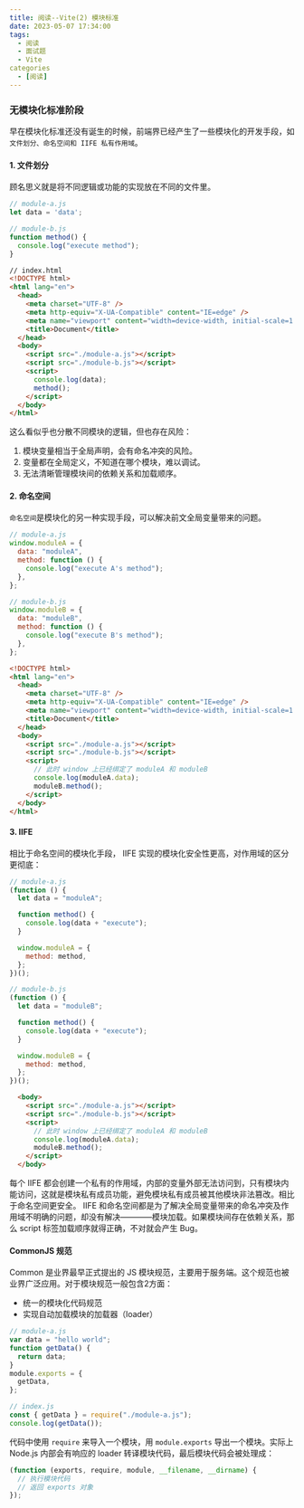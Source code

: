 ```yaml
---
title: 阅读--Vite(2) 模块标准
date: 2023-05-07 17:34:00
tags:
  - 阅读
  - 面试题
  - Vite
categories
  - [阅读]
---
```


### **无模块化标准阶段**
早在模块化标准还没有诞生的时候，前端界已经产生了一些模块化的开发手段，如`文件划分、命名空间和 IIFE 私有作用域`。

#### **1. 文件划分**
顾名思义就是将不同逻辑或功能的实现放在不同的文件里。
```js
// module-a.js
let data = 'data';
```
```js
// module-b.js
function method() {
  console.log("execute method");
}
```

```html
// index.html
<!DOCTYPE html>
<html lang="en">
  <head>
    <meta charset="UTF-8" />
    <meta http-equiv="X-UA-Compatible" content="IE=edge" />
    <meta name="viewport" content="width=device-width, initial-scale=1.0" />
    <title>Document</title>
  </head>
  <body>
    <script src="./module-a.js"></script>
    <script src="./module-b.js"></script>
    <script>
      console.log(data);
      method();
    </script>
  </body>
</html>
```
这么看似乎也分散不同模块的逻辑，但也存在风险：
1. 模块变量相当于全局声明，会有命名冲突的风险。
2. 变量都在全局定义，不知道在哪个模块，难以调试。
3. 无法清晰管理模块间的依赖关系和加载顺序。

#### **2. 命名空间**
`命名空间`是模块化的另一种实现手段，可以解决前文全局变量带来的问题。
```js
// module-a.js
window.moduleA = {
  data: "moduleA",
  method: function () {
    console.log("execute A's method");
  },
};

// module-b.js
window.moduleB = {
  data: "moduleB",
  method: function () {
    console.log("execute B's method");
  },
};
```

```html
<!DOCTYPE html>
<html lang="en">
  <head>
    <meta charset="UTF-8" />
    <meta http-equiv="X-UA-Compatible" content="IE=edge" />
    <meta name="viewport" content="width=device-width, initial-scale=1.0" />
    <title>Document</title>
  </head>
  <body>
    <script src="./module-a.js"></script>
    <script src="./module-b.js"></script>
    <script>
      // 此时 window 上已经绑定了 moduleA 和 moduleB
      console.log(moduleA.data);
      moduleB.method();
    </script>
  </body>
</html>
```

#### **3. IIFE**
相比于命名空间的模块化手段， IIFE 实现的模块化安全性更高，对作用域的区分更彻底：
```js
// module-a.js
(function () {
  let data = "moduleA";

  function method() {
    console.log(data + "execute");
  }

  window.moduleA = {
    method: method,
  };
})();

// module-b.js
(function () {
  let data = "moduleB";

  function method() {
    console.log(data + "execute");
  }

  window.moduleB = {
    method: method,
  };
})();
```

```html
  <body>
    <script src="./module-a.js"></script>
    <script src="./module-b.js"></script>
    <script>
      // 此时 window 上已经绑定了 moduleA 和 moduleB
      console.log(moduleA.data);
      moduleB.method();
    </script>
  </body>
```

每个 IIFE 都会创建一个私有的作用域，内部的变量外部无法访问到，只有模块内能访问，这就是模块私有成员功能，避免模块私有成员被其他模块非法篡改。相比于命名空间更安全。
IIFE 和命名空间都是为了解决全局变量带来的命名冲突及作用域不明确的问题，却没有解决————模块加载。如果模块间存在依赖关系，那么 script 标签加载顺序就得正确，不对就会产生 Bug。


#### CommonJS 规范
Common 是业界最早正式提出的 JS 模块规范，主要用于服务端。这个规范也被业界广泛应用。对于模块规范一般包含2方面：
- 统一的模块化代码规范
- 实现自动加载模块的加载器（loader）
  
```js
// module-a.js
var data = "hello world";
function getData() {
  return data;
}
module.exports = {
  getData,
};

// index.js
const { getData } = require("./module-a.js");
console.log(getData());
```

代码中使用 `require` 来导入一个模块，用 `module.exports` 导出一个模块。实际上 Node.js 内部会有响应的 loader 转译模块代码，最后模块代码会被处理成：
```js
(function (exports, require, module, __filename, __dirname) {
  // 执行模块代码
  // 返回 exports 对象
});
```